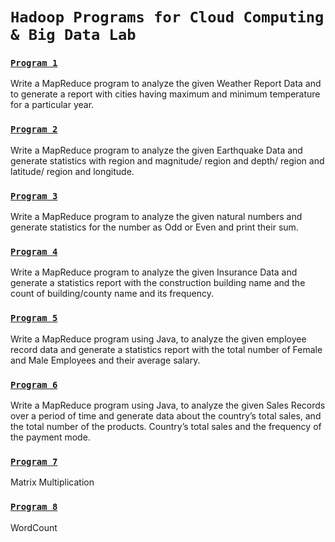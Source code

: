 # `Hadoop Programs for Cloud Computing & Big Data Lab`

### [`Program 1`](weather/)

Write a MapReduce program to analyze the given Weather Report Data and to generate a report with cities having maximum and minimum temperature for a particular year.

### [`Program 2`](earthquake/)

Write a MapReduce program to analyze the given Earthquake Data and generate statistics with region and magnitude/ region and depth/ region and latitude/ region and longitude.

### [`Program 3`](oddeven/)

Write a MapReduce program to analyze the given natural numbers and generate statistics for the number as Odd or Even and print their sum.

### [`Program 4`](insurance/)

Write a MapReduce program to analyze the given Insurance Data and generate a statistics report with the construction building name and the count of building/county name and its frequency.

### [`Program 5`](employee/)

Write a MapReduce program using Java, to analyze the given employee record data and generate a statistics report with the total number of Female and Male Employees and their average salary.

### [`Program 6`](sales/)

Write a MapReduce program using Java, to analyze the given Sales Records over a period of time and generate data about the country’s total sales, and the total number of the products. Country’s total sales and the frequency of the payment mode.

### [`Program 7`](matrix/)

Matrix Multiplication

### [`Program 8`](wordcount/)

WordCount